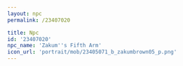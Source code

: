 ```yaml
---
layout: npc
permalink: /23407020

title: Npc
id: '23407020'
npc_name: 'Zakum''s Fifth Arm'
icon_url: 'portrait/mob/23405071_b_zakumbrown05_p.png'
---
```


